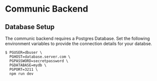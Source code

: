 # Communic Backend

## Database Setup

The communic backend requires a Postgres Database.
Set the following environment variables to provide the connection details for your databse.

```
$ PGUSER=dbuser \
  PGHOST=database.server.com \
  PGPASSWORD=secretpassword \
  PGDATABASE=mydb \
  PGPORT=3211 \
  npm run dev
```

